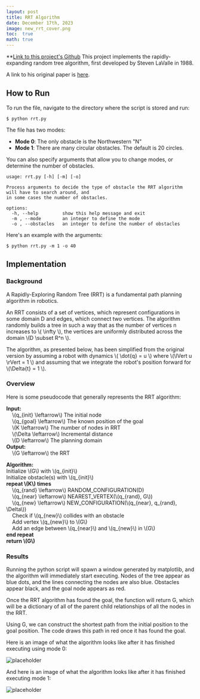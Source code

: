 ```yaml
---
layout: post
title: RRT Algorithm
date: December 17th, 2023
image: new_rrt_cover.png
toc:  true
math: true
---
```

**[Link to this project's Github]()
This project implements the rapidly-expanding random tree algorithm, first developed by Steven LaValle in 1988.

A link to his original paper is [here](https://msl.cs.illinois.edu/~lavalle/papers/Lav98c.pdf).

## How to Run
To run the file, navigate to the directory where the script is stored and run:
```
$ python rrt.py
```
The file has two modes:
- **Mode 0**: The only obstacle is the Northwestern "N"
- **Mode 1**: There are many circular obstacles. The default is 20 circles.

You can also specify arguments that allow you to change modes, or determine the number of obstacles.
```
usage: rrt.py [-h] [-m] [-o]

Process arguments to decide the type of obstacle the RRT algorithm will have to search around, and
in some cases the number of obstacles.

options:
  -h, --help         show this help message and exit
  -m , --mode        an integer to define the mode
  -o , --obstacles   an integer to define the number of obstacles

```
Here's an example with the arguments:
```
$ python rrt.py -m 1 -o 40
```

## Implementation
### **Background**
A Rapidly-Exploring Random Tree (RRT) is a fundamental path planning algorithm in robotics.

An RRT consists of a set of vertices, which represent configurations in some domain D and edges, which connect two vertices. The algorithm randomly builds a tree in such a way that as the number of vertices n increases to \\\( \infty \\\), the vertices are uniformly distributed across the domain \\\(D \subset R^n \\\).

The algorithm, as presented below, has been simplified from the original version by assuming a robot with dynamics \\\( \dot{q} = u \\\) where \\\(\lVert u \rVert = 1 \\\) and assuming that we integrate the robot's position forward for \\\(\Delta{t} = 1 \\\).

### **Overview**
Here is some pseudocode that generally represents the RRT algorithm:

**Input:**  
&nbsp;&nbsp;&nbsp;&nbsp;\\\(q_{init} \leftarrow\\\) The initial node  
&nbsp;&nbsp;&nbsp;&nbsp;\\\(q_{goal} \leftarrow\\\) The known position of the goal  
&nbsp;&nbsp;&nbsp;&nbsp;\\\(K \leftarrow\\\) The number of nodes in RRT  
&nbsp;&nbsp;&nbsp;&nbsp;\\\(\Delta \leftarrow\\\) Incremental distance  
&nbsp;&nbsp;&nbsp;&nbsp;\\\(D \leftarrow\\\) The planning domain  
**Output:**  
&nbsp;&nbsp;&nbsp;&nbsp;\\\(G \leftarrow\\\) the RRT  

**Algorithm:**  
Initialize \\\(G\\\) with \\\(q_{init}\\\)  
Initialize obstacle(s) with \\\(q_{init}\\\)  
**repeat \\\(K\\\) times**  
&nbsp;&nbsp;&nbsp;&nbsp;\\\(q_{rand} \leftarrow\\\) RANDOM_CONFIGURATION(D)  
&nbsp;&nbsp;&nbsp;&nbsp;\\\(q_{near} \leftarrow\\\) NEAREST_VERTEX(\\\(q_{rand}, G\\\))  
&nbsp;&nbsp;&nbsp;&nbsp;\\\(q_{new} \leftarrow\\\) NEW_CONFIGURATION(\\\(q_{near}, q_{rand}, \Delta\\\))  
&nbsp;&nbsp;&nbsp;&nbsp;Check if \\\(q_{new}\\\) collides with an obstacle  
&nbsp;&nbsp;&nbsp;&nbsp;Add vertex \\\(q_{new}\\\) to \\\(G\\\)  
&nbsp;&nbsp;&nbsp;&nbsp;Add an edge between \\\(q_{near}\\\) and \\\(q_{new}\\\) in \\\(G\\\)  
**end repeat**  
**return \\\(G\\\)**

### **Results**
Running the python script will spawn a window generated by matplotlib, and the algorithm will immediately start executing. Nodes of the tree appear as blue dots, and the lines connecting the nodes are also blue. Obstacles appear black, and the goal node appears as red.

Once the RRT algorithm has found the goal, the function will return G, which will be a dictionary of all of the parent child relationships of all the nodes in the RRT.

Using G, we can construct the shortest path from the initial position to the goal position. The code draws this path in red once it has found the goal.

Here is an image of what the algorithm looks like after it has finished executing using mode 0:

![placeholder](/public/RRT_images/new_rrt_cover.png "Large example image")

And here is an image of what the algorithm looks like after it has finished executing mode 1:

![placeholder](/public/RRT_images/final_circle.png)


